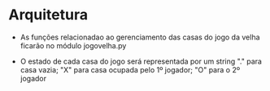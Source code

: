 # Arquitetura

* As funções relacionadao ao gerenciamento das casas do jogo da velha ficarão no módulo jogovelha.py

* O estado de cada casa do jogo será representada por um string "." para casa vazia; "X" para casa ocupada pelo 1º jogador; "O" para o 2º jogador